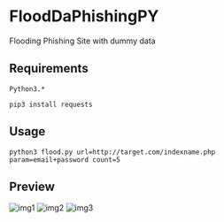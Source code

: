 # FloodDaPhishingPY
Flooding Phishing Site with dummy data
## Requirements

```Python3.*```

```pip3 install requests```
## Usage
```
python3 flood.py url=http://target.com/indexname.php param=email+password count=5
```
## Preview
![img1](https://i.imgur.com/3axHgXb.png)
![img2](https://i.imgur.com/kUVjvVY.png)
![img3](https://i.imgur.com/lX3u2D0.png)
